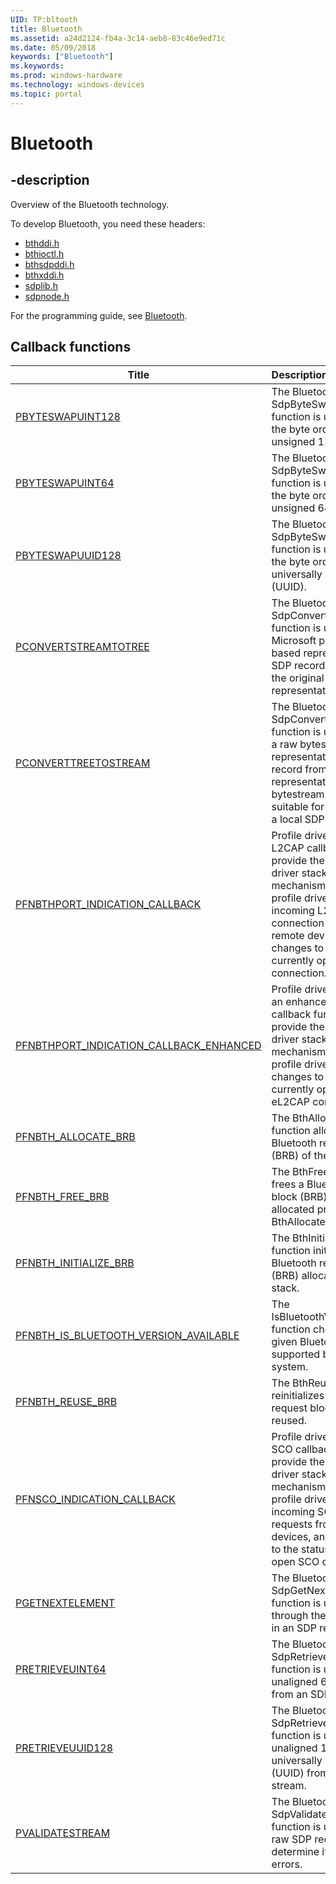 ```yaml
---
UID: TP:bltooth
title: Bluetooth
ms.assetid: a24d2124-fb4a-3c14-aeb8-83c46e9ed71c
ms.date: 05/09/2018
keywords: ["Bluetooth"]
ms.keywords: 
ms.prod: windows-hardware
ms.technology: windows-devices
ms.topic: portal
---
```


# Bluetooth

## -description

Overview of the Bluetooth technology.

To develop Bluetooth, you need these headers:

 * [bthddi.h](../bthddi/index.md)
 * [bthioctl.h](../bthioctl/index.md)
 * [bthsdpddi.h](../bthsdpddi/index.md)
 * [bthxddi.h](../bthxddi/index.md)
 * [sdplib.h](../sdplib/index.md)
 * [sdpnode.h](../sdpnode/index.md)

For the programming guide, see [Bluetooth](/windows-hardware/drivers/bluetooth).

## Callback functions

| Title   | Description   |
| ---- |:---- |
| [PBYTESWAPUINT128](../bthsdpddi/nc-bthsdpddi-pbyteswapuint128.md) | The Bluetooth SdpByteSwapUint128 function is used to reverse the byte order of an unsigned 128-bit integer. |
| [PBYTESWAPUINT64](../bthsdpddi/nc-bthsdpddi-pbyteswapuint64.md) | The Bluetooth SdpByteSwapUint64 function is used to reverse the byte order of an unsigned 64-bit integer. |
| [PBYTESWAPUUID128](../bthsdpddi/nc-bthsdpddi-pbyteswapuuid128.md) | The Bluetooth SdpByteSwapUuid128 function is used to reverse the byte order of a 128-bit universally unique identifier (UUID). |
| [PCONVERTSTREAMTOTREE](../bthsdpddi/nc-bthsdpddi-pconvertstreamtotree.md) | The Bluetooth SdpConvertStreamToTree function is used to create a Microsoft proprietary tree-based representation of an SDP record, while leaving the original stream-based representation unmodified. |
| [PCONVERTTREETOSTREAM](../bthsdpddi/nc-bthsdpddi-pconverttreetostream.md) | The Bluetooth SdpConvertTreeToStream function is used to produce a raw bytestream representation of an SDP record from a tree representation. The raw bytestream version is suitable for publication on a local SDP server. |
| [PFNBTHPORT_INDICATION_CALLBACK](../bthddi/nc-bthddi-pfnbthport_indication_callback.md) | Profile drivers implement a L2CAP callback function to provide the Bluetooth driver stack with a mechanism to notify the profile driver about incoming L2CAP connection requests from remote devices, and any changes to the status of a currently open L2CAP connection. |
| [PFNBTHPORT_INDICATION_CALLBACK_ENHANCED](../bthddi/nc-bthddi-pfnbthport_indication_callback_enhanced.md) | Profile drivers implement an enhanced L2CAP callback function to provide the Bluetooth driver stack with a mechanism to notify the profile driver about any changes to the status of a currently open L2CAP or eL2CAP connection. |
| [PFNBTH_ALLOCATE_BRB](../bthddi/nc-bthddi-pfnbth_allocate_brb.md) | The BthAllocateBrb function allocates a Bluetooth request block (BRB) of the specified type. |
| [PFNBTH_FREE_BRB](../bthddi/nc-bthddi-pfnbth_free_brb.md) | The BthFreeBrb function frees a Bluetooth request block (BRB) that was allocated previously with BthAllocateBrb. |
| [PFNBTH_INITIALIZE_BRB](../bthddi/nc-bthddi-pfnbth_initialize_brb.md) | The BthInitializeBrb function initializes a Bluetooth request block (BRB) allocated on the local stack. |
| [PFNBTH_IS_BLUETOOTH_VERSION_AVAILABLE](../bthddi/nc-bthddi-pfnbth_is_bluetooth_version_available.md) | The IsBluetoothVersionAvailable function checks whether a given Bluetooth version is supported by the operating system. |
| [PFNBTH_REUSE_BRB](../bthddi/nc-bthddi-pfnbth_reuse_brb.md) | The BthReuseBrb function reinitializes a Bluetooth request block (BRB) to be reused. |
| [PFNSCO_INDICATION_CALLBACK](../bthddi/nc-bthddi-pfnsco_indication_callback.md) | Profile drivers implement a SCO callback function to provide the Bluetooth driver stack with a mechanism to notify the profile driver about incoming SCO connection requests from remote devices, and any changes to the status of a currently open SCO connection. |
| [PGETNEXTELEMENT](../bthsdpddi/nc-bthsdpddi-pgetnextelement.md) | The Bluetooth SdpGetNextElement function is used to iterate through the entries found in an SDP record stream. |
| [PRETRIEVEUINT64](../bthsdpddi/nc-bthsdpddi-pretrieveuint64.md) | The Bluetooth SdpRetrieveUint64 function is used to copy an unaligned 64-bit integer from an SDP stream. |
| [PRETRIEVEUUID128](../bthsdpddi/nc-bthsdpddi-pretrieveuuid128.md) | The Bluetooth SdpRetrieveUuid128 function is used to copy an unaligned 128-bit universally unique identifier (UUID) from an SDP stream. |
| [PVALIDATESTREAM](../bthsdpddi/nc-bthsdpddi-pvalidatestream.md) | The Bluetooth SdpValidateStream function is used to parse a raw SDP record and determine if it contains errors. |
